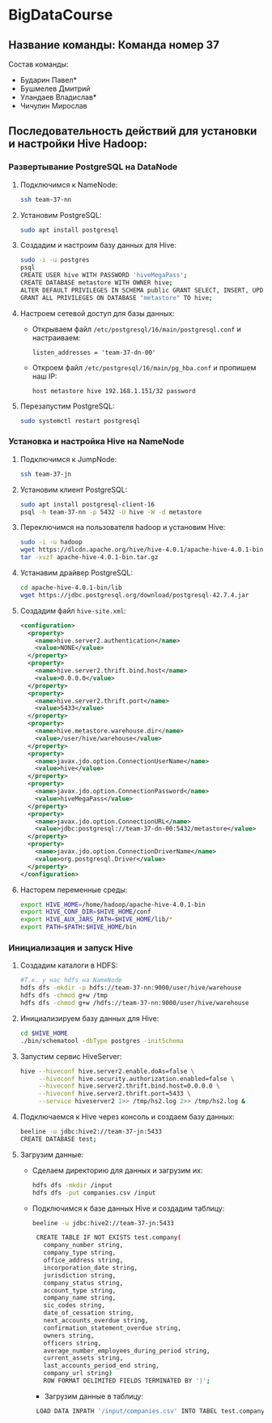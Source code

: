 # BigDataCourse

## Название команды: Команда номер 37

Состав команды:
* Бударин Павел*
* Бушмелев Дмитрий
* Уландаев Владислав*
* Чичулин Мирослав

## Последовательность действий для установки и настройки Hive Hadoop:
### Развертывание PostgreSQL на DataNode

1. Подключимся к NameNode:
   ```bash
   ssh team-37-nn
   ```

2. Установим PostgreSQL:
   ```bash
   sudo apt install postgresql
   ```

3. Создадим и настроим базу данных для Hive:
   ```bash
   sudo -i -u postgres
   psql
   CREATE USER hive WITH PASSWORD 'hiveMegaPass';
   CREATE DATABASE metastore WITH OWNER hive;
   ALTER DEFAULT PRIVILEGES IN SCHEMA public GRANT SELECT, INSERT, UPDATE, DELETE ON TABLES TO hive;
   GRANT ALL PRIVILEGES ON DATABASE "metastore" TO hive;
   ```

4. Настроем сетевой доступ для базы данных:
   - Открываем файл `/etc/postgresql/16/main/postgresql.conf` и настраиваем:
     ```plaintext
     listen_addresses = 'team-37-dn-00'
     ```

   - Откроем файл `/etc/postgresql/16/main/pg_hba.conf` и пропишем наш IP:
     ```plaintext
     host metastore hive 192.168.1.151/32 password
     ```

5. Перезапустим PostgreSQL:
   ```bash
   sudo systemctl restart postgresql
   ```

### Установка и настройка Hive на NameNode

1. Подключимся к JumpNode:
   ```bash
   ssh team-37-jn
   ```

2. Установим клиент PostgreSQL:
   ```bash
   sudo apt install postgresql-client-16
   psql -h team-37-nn -p 5432 -U hive -W -d metastore
   ```

3. Переключимся на пользователя hadoop и установим Hive:
   ```bash
   sudo -i -u hadoop
   wget https://dlcdn.apache.org/hive/hive-4.0.1/apache-hive-4.0.1-bin.tar.gz
   tar -xvzf apache-hive-4.0.1-bin.tar.gz
   ```

4. Устанавим драйвер PostgreSQL:
   ```bash
   cd apache-hive-4.0.1-bin/lib
   wget https://jdbc.postgresql.org/download/postgresql-42.7.4.jar
   ```

5. Создадим файл `hive-site.xml`:
   ```xml
   <configuration>
     <property>
       <name>hive.server2.authentication</name>
       <value>NONE</value>
     </property>
     <property>
       <name>hive.server2.thrift.bind.host</name>
       <value>0.0.0.0</value>
     </property>
     <property>
       <name>hive.server2.thrift.port</name>
       <value>5433</value>
     </property>
     <property>
       <name>hive.metastore.warehouse.dir</name>
       <value>/user/hive/warehouse</value>
     </property>
     <property>
       <name>javax.jdo.option.ConnectionUserName</name>
       <value>hive</value>
     </property>
     <property>
       <name>javax.jdo.option.ConnectionPassword</name>
       <value>hiveMegaPass</value>
     </property>
     <property>
       <name>javax.jdo.option.ConnectionURL</name>
       <value>jdbc:postgresql://team-37-dn-00:5432/metastore</value>
     </property>
     <property>
       <name>javax.jdo.option.ConnectionDriverName</name>
       <value>org.postgresql.Driver</value>
     </property>
   </configuration>
   ```


6. Насторем переменные среды:
   ```bash
   export HIVE_HOME=/home/hadoop/apache-hive-4.0.1-bin
   export HIVE_CONF_DIR=$HIVE_HOME/conf
   export HIVE_AUX_JARS_PATH=$HIVE_HOME/lib/*
   export PATH=$PATH:$HIVE_HOME/bin
   ```

### Инициализация и запуск Hive

1. Создадим каталоги в HDFS:
   ```bash
   #Т.к. у нас hdfs на NameNode
   hdfs dfs -mkdir -p hdfs://team-37-nn:9000/user/hive/warehouse
   hdfs dfs -chmod g+w /tmp
   hdfs dfs -chmod g+w /hdfs://team-37-nn:9000/user/hive/warehouse
   ```

2. Инициализируем базу данных для Hive:
   ```bash
   cd $HIVE_HOME
   ./bin/schematool -dbType postgres -initSchema
   ```

3. Запустим сервис HiveServer:
   ```bash
   hive --hiveconf hive.server2.enable.doAs=false \
        --hiveconf hive.security.authorization.enabled=false \
        --hiveconf hive.server2.thrift.bind.host=0.0.0.0 \
        --hiveconf hive.server2.thrift.port=5433 \
        --service hiveserver2 1>> /tmp/hs2.log 2>> /tmp/hs2.log &
   ```

4. Подключаемся к Hive через консоль и создаем базу данных:
   ```bash
   beeline -u jdbc:hive2://team-37-jn:5433
   CREATE DATABASE test;
   ```

5. Загрузим данные:

   - Сделаем директорию для данных и загрузим их:
     ```bash
     hdfs dfs -mkdir /input
     hdfs dfs -put companies.csv /input
     ```

   - Подключимся к базе данных Hive и создадим таблицу:
     ```bash
     beeline -u jdbc:hive2://team-37-jn:5433

      CREATE TABLE IF NOT EXISTS test.company(
        company_number string,
        company_type string,
        office_address string,
        incorporation_date string,
        jurisdiction string,
        company_status string,
        account_type string,
        company_name string,
        sic_codes string,
        date_of_cessation string,
        next_accounts_overdue string,
        confirmation_statement_overdue string,
        owners string,
        officers string,
        average_number_employees_during_period string,
        current_assets string,
        last_accounts_period_end string,
        company_url string)
        ROW FORMAT DELIMITED FIELDS TERMINATED BY '|';
     ```
     - Загрузим данные в таблицу:
     ```bash
      LOAD DATA INPATH '/input/companies.csv' INTO TABEL test.company;
     ```

